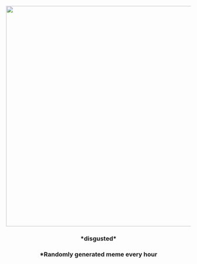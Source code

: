 <p align="center">
        <img src="https://i.redd.it/4za59foinuu81.gif" width="600" height="600">
        </p>
        <h3 align="center">*disgusted*</h3>
        <h3 align="center">*Randomly generated meme every hour</h3>
    